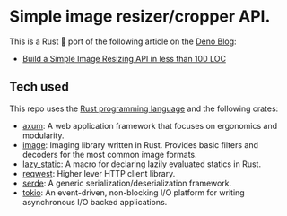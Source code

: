 # Simple image resizer/cropper API.

This is a Rust 🦀 port of the following article on the [Deno Blog](https://deno.com/blog):

- [Build a Simple Image Resizing API in less than 100 LOC](https://deno.com/blog/build-image-resizing-api)

## Tech used
This repo uses the [Rust programming language](https://www.rust-lang.org/) and the following crates:

- [axum](https://crates.io/crates/axum): A web application framework that focuses on ergonomics and modularity.
- [image](https://crates.io/crates/image): Imaging library written in Rust. Provides basic filters and decoders for the most common image formats.
- [lazy_static](https://crates.io/crates/lazy_static): A macro for declaring lazily evaluated statics in Rust.
- [reqwest](https://crates.io/crates/reqwest): Higher lever HTTP client library.
- [serde](https://crates.io/crates/serde): A generic serialization/deserialization framework.
- [tokio](https://crates.io/crates/tokio): An event-driven, non-blocking I/O platform for writing asynchronous I/O backed applications.
